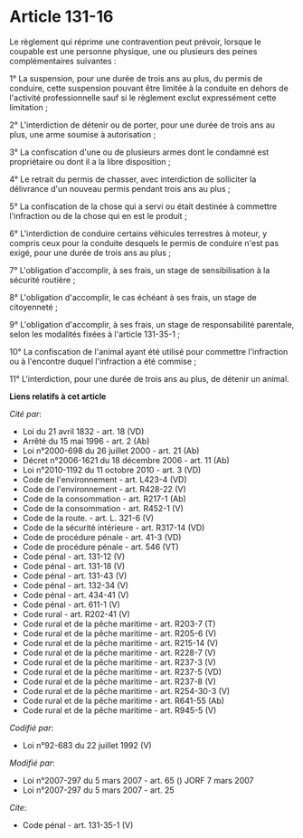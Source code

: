 # Article 131-16

Le règlement qui réprime une contravention peut prévoir, lorsque le coupable est une personne physique, une ou plusieurs des
peines complémentaires suivantes : 

1° La suspension, pour une durée de trois ans au plus, du permis de conduire, cette suspension pouvant être limitée à la
conduite en dehors de l'activité professionnelle sauf si le règlement exclut expressément cette limitation ; 

2° L'interdiction de détenir ou de porter, pour une durée de trois ans au plus, une arme soumise à autorisation ; 

3° La confiscation d'une ou de plusieurs armes dont le condamné est propriétaire ou dont il a la libre disposition ; 

4° Le retrait du permis de chasser, avec interdiction de solliciter la délivrance d'un nouveau permis pendant trois ans au
plus ; 

5° La confiscation de la chose qui a servi ou était destinée à commettre l'infraction ou de la chose qui en est le produit ; 

6° L'interdiction de conduire certains véhicules terrestres à moteur, y compris ceux pour la conduite desquels le permis de
conduire n'est pas exigé, pour une durée de trois ans au plus ; 

7° L'obligation d'accomplir, à ses frais, un stage de sensibilisation à la sécurité routière ; 

8° L'obligation d'accomplir, le cas échéant à ses frais, un stage de citoyenneté ; 

9° L'obligation d'accomplir, à ses frais, un stage de responsabilité parentale, selon les modalités fixées à l'article
131-35-1 ; 

10° La confiscation de l'animal ayant été utilisé pour commettre l'infraction ou à l'encontre duquel l'infraction a été
commise ; 

11° L'interdiction, pour une durée de trois ans au plus, de détenir un animal.

**Liens relatifs à cet article**

_Cité par_:

  - Loi du 21 avril 1832 - art. 18 (VD)
  - Arrêté du 15 mai 1996 - art. 2 (Ab)
  - Loi n°2000-698 du 26 juillet 2000 - art. 21 (Ab)
  - Décret n°2006-1621 du 18 décembre 2006 - art. 11 (Ab)
  - Loi n°2010-1192 du 11 octobre 2010 - art. 3 (VD)
  - Code de l'environnement - art. L423-4 (VD)
  - Code de l'environnement - art. R428-22 (V)
  - Code de la consommation - art. R217-1 (Ab)
  - Code de la consommation - art. R452-1 (V)
  - Code de la route. - art. L. 321-6 (V)
  - Code de la sécurité intérieure - art. R317-14 (VD)
  - Code de procédure pénale - art. 41-3 (VD)
  - Code de procédure pénale - art. 546 (VT)
  - Code pénal - art. 131-12 (V)
  - Code pénal - art. 131-18 (V)
  - Code pénal - art. 131-43 (V)
  - Code pénal - art. 132-34 (V)
  - Code pénal - art. 434-41 (V)
  - Code pénal - art. 611-1 (V)
  - Code rural - art. R202-41 (V)
  - Code rural et de la pêche maritime - art. R203-7 (T)
  - Code rural et de la pêche maritime - art. R205-6 (V)
  - Code rural et de la pêche maritime - art. R215-14 (V)
  - Code rural et de la pêche maritime - art. R228-7 (V)
  - Code rural et de la pêche maritime - art. R237-3 (V)
  - Code rural et de la pêche maritime - art. R237-5 (VD)
  - Code rural et de la pêche maritime - art. R237-8 (V)
  - Code rural et de la pêche maritime - art. R254-30-3 (V)
  - Code rural et de la pêche maritime - art. R641-55 (Ab)
  - Code rural et de la pêche maritime - art. R945-5 (V)

_Codifié par_:

  - Loi n°92-683 du 22 juillet 1992 (V)

_Modifié par_:

  - Loi n°2007-297 du 5 mars 2007 - art. 65 () JORF 7 mars 2007
  - Loi n°2007-297 du 5 mars 2007 - art. 25

_Cite_:

  - Code pénal - art. 131-35-1 (V)
